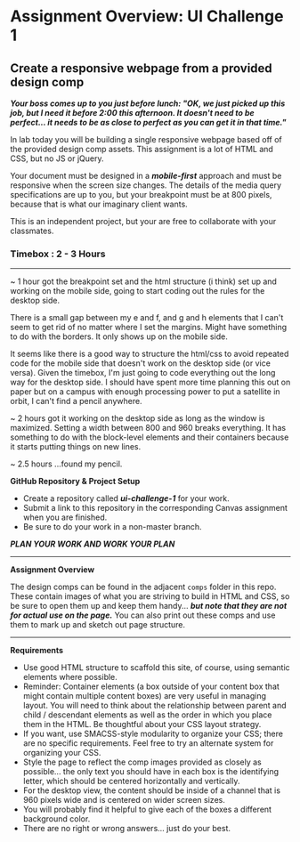 # Assignment Overview: UI Challenge 1


## Create a responsive webpage from a provided design comp

***Your boss comes up to you just before lunch: "OK, we just picked up this job, but I need it before 2:00 this afternoon. It doesn't need to be perfect... it needs to be as close to perfect as you can get it in that time."***

In lab today you will be building a single responsive webpage based off of the provided design comp assets. This assignment is a lot of HTML and CSS, but no JS or jQuery.

Your document must be designed in a ***mobile-first*** approach and must be responsive when the screen size changes. The details of the media query specifications are up to you, but your breakpoint must be at 800 pixels, because that is what our imaginary client wants.

This is an independent project, but your are free to collaborate with your classmates.

### Timebox : 2 - 3 Hours 

---
~ 1 hour
got the breakpoint set and the html structure (i think) set up and working on the mobile side, going to start coding out the rules for the desktop side.

There is a small gap between my e and f, and g and h elements that I can't seem to get rid of no matter where I set the margins.  Might have something to do with the borders.
    It only shows up on the mobile side.

It seems like there is a good way to structure the html/css to avoid repeated code for the mobile side that doesn't work on the desktop side (or vice versa).  Given the timebox, I'm just going to code everything out the long way for the desktop side.  I should have spent more time planning this out on paper but on a campus with enough processing power to put a satellite in orbit, I can't find a pencil anywhere.

~ 2 hours
got it working on the desktop side as long as the window is maximized.  Setting a width between 800 and 960 breaks everything.  It has something to do with the block-level elements and their containers because it starts putting things on new lines.

~ 2.5 hours
...found my pencil.



**GitHub Repository & Project Setup**

- Create a repository called ***ui-challenge-1*** for your work.
- Submit a link to this repository in the corresponding Canvas assignment when you are finished.
- Be sure to do your work in a non-master branch.


***PLAN YOUR WORK AND WORK YOUR PLAN***

---

**Assignment Overview**

The design comps can be found in the adjacent `comps` folder in this repo. These contain images of what you are striving to build in HTML and CSS, so be sure to open them up and keep them handy... ***but note that they are not for actual use on the page.*** You can also print out these comps and use them to mark up and sketch out page structure.

---

**Requirements**

- Use good HTML structure to scaffold this site, of course, using semantic elements where possible.
- Reminder: Container elements (a box outside of your content box that might contain multiple content boxes) are very useful in managing layout. You will need to think about the relationship between parent and child / descendant elements as well as the order in which you place them in the HTML. Be thoughtful about your CSS layout strategy.
- If you want, use SMACSS-style modularity to organize your CSS; there are no specific requirements. Feel free to try an alternate system for organizing your CSS.
- Style the page to reflect the comp images provided as closely as possible... the only text you should have in each box is the identifying letter, which should be centered horizontally and vertically.
- For the desktop view, the content should be inside of a channel that is 960 pixels wide and is centered on wider screen sizes.
- You will probably find it helpful to give each of the boxes a different background color.
- There are no right or wrong answers... just do your best.
